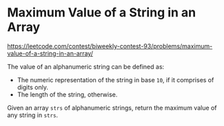 # Maximum Value of a String in an Array

https://leetcode.com/contest/biweekly-contest-93/problems/maximum-value-of-a-string-in-an-array/

The value of an alphanumeric string can be defined as:

- The numeric representation of the string in base `10`, if it comprises of digits only.
- The length of the string, otherwise.

Given an array `strs` of alphanumeric strings, return the maximum value of any string in `strs`.
